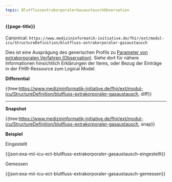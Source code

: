 ```yaml
---
topic: BlutflussextrakorporalerGasaustauschObservation
---
```

#### {{page-title}}

Canonical: 
```https://www.medizininformatik-initiative.de/fhir/ext/modul-icu/StructureDefinition/blutfluss-extrakorporaler-gasaustausch```
<br> 

Dies ist eine Ausprägung des generischen Profils zu [Parameter von extrakorporalen Verfahren (Observation)](https://www.medizininformatik-initiative.de/fhir/ext/modul-icu/StructureDefinition/parameter-von-extrakorporalen-verfahren). Siehe dort für nähere Informationen hinsichtlich Erklärungen der Items, oder Bezug der Einträge in der FHIR-Ressource zum Logical Model. 

**Differential**

{{tree:https://www.medizininformatik-initiative.de/fhir/ext/modul-icu/StructureDefinition/blutfluss-extrakorporaler-gasaustausch, diff}}

---

**Snapshot**

{{tree:https://www.medizininformatik-initiative.de/fhir/ext/modul-icu/StructureDefinition/blutfluss-extrakorporaler-gasaustausch, snap}}

**Beispiel**

Eingestellt

{{json:exa-mii-icu-ect-blutfluss-extrakorporaler-gasaustausch-eingestellt}}

Gemessen

{{json:exa-mii-icu-ect-blutfluss-extrakorporaler-gasaustausch-gemessen}}